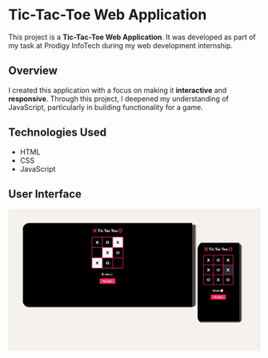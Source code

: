 # Tic-Tac-Toe Web Application

This project is a **Tic-Tac-Toe Web Application**. It was developed as part of my task at Prodigy InfoTech during my web development internship.

## Overview

I created this application with a focus on making it **interactive** and **responsive**. Through this project, I deepened my understanding of JavaScript, particularly in building functionality for a game.

## Technologies Used

- HTML
- CSS
- JavaScript

## User Interface

![Tic-Tac-Toe UI](./image/Tic%20Tac%20Toe.png)
